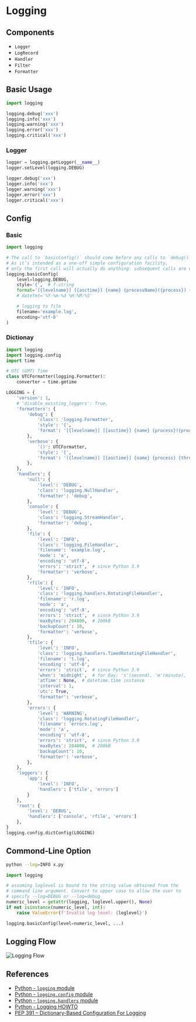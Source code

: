 # Logging

## Components

- `Logger`
- `LogRecord`
- `Handler`
- `Filter`
- `Formatter`

## Basic Usage

```python
import logging

logging.debug('xxx')
logging.info('xxx')
logging.warning('xxx')
logging.error('xxx')
logging.critical('xxx')
```

### Logger

```python
logger = logging.getLogger(__name__)
logger.setLevel(logging.DEBUG)

logger.debug('xxx')
logger.info('xxx')
logger.warning('xxx')
logger.error('xxx')
logger.critical('xxx')
```

## Config

### Basic

```python
import logging

# The call to `basicConfig()` should come before any calls to `debug()`, `info()`, etc.
# As it’s intended as a one-off simple configuration facility,
# only the first call will actually do anything: subsequent calls are effectively no-ops.
logging.basicConfig(
    level=logging.DEBUG,
    style='{',  # f-string
    format='[{levelname}] [{asctime}] {name} {processName}({process}) {message}',
    # datefmt='%Y-%m-%d %H:%M:%S'

    # logging to file
    filename='example.log',
    encoding='utf-8'
)
```

### Dictionay

```python
import logging
import logging.config
import time

# UTC (GMT) Time
class UTCFormatter(logging.Formatter):
    converter = time.gmtime

LOGGING = {
    'version': 1,
    # 'disable_existing_loggers': True,
    'formatters': {
        'debug': {
            'class': 'logging.Formatter',
            'style': '{',
            'format': '[{levelname}] [{asctime}] {name} {process}({processName}) {thread}({threadName}) {message}',
        },
        'verbose': {
            '()': UTCFormatter,
            'style': '{',
            'format': '[{levelname}] [{asctime}] {name} {process} {thread} {message}',
        },
    },
    'handlers': {
        'null': {
            'level': 'DEBUG',
            'class': 'logging.NullHandler',
            'formatter': 'debug',
        },
        'console': {
            'level': 'DEBUG',
            'class': 'logging.StreamHandler',
            'formatter': 'debug',
        },
        'file': {
            'level': 'INFO',
            'class': 'logging.FileHandler',
            'filename': 'example.log',
            'mode': 'a',
            'encoding': 'utf-8',
            'errors': 'strict',  # since Python 3.9
            'formatter': 'verbose',
        },
        'rfile': {
            'level': 'INFO',
            'class': 'logging.handlers.RotatingFileHandler',
            'filename': 'r.log',
            'mode': 'a',
            'encoding': 'utf-8',
            'errors': 'strict',  # since Python 3.9
            'maxBytes': 204800,  # 200kB
            'backupCount': 10,
            'formatter': 'verbose',
        },
        'tfile': {
            'level': 'INFO',
            'class': 'logging.handlers.TimedRotatingFileHandler',
            'filename': 't.log',
            'encoding': 'utf-8',
            'errors': 'strict',  # since Python 3.9
            'when': 'midnight',  # for Day; 's'(second), 'm'(minute), 'h'(hour), 'd'(day)
            'atTime': None,  # datetime.time instance
            'interval': 1,
            'utc': True,
            'formatter': 'verbose',
        },
        'errors': {
            'level': 'WARNING',
            'class': 'logging.RotatingFileHandler',
            'filename': 'errors.log',
            'mode': 'a',
            'encoding': 'utf-8',
            'errors': 'strict',  # since Python 3.9
            'maxBytes': 204800,  # 200kB
            'backupCount': 10,
            'formatter': 'verbose',
        },
    },
    'loggers': {
        'app': {
            'level': 'INFO',
            'handlers': ['tfile', 'errors']
        }
    },
    'root': {
        'level': 'DEBUG',
        'handlers': ['console', 'rfile', 'errors']
    },
}
logging.config.dictConfig(LOGGING)
```

## Commond-Line Option

```bash
python --log=INFO x.py
```

```python
import logging

# assuming loglevel is bound to the string value obtained from the
# command line argument. Convert to upper case to allow the user to
# specify --log=DEBUG or --log=debug
numeric_level = getattr(logging, loglevel.upper(), None)
if not isinstance(numeric_level, int):
    raise ValueError(f'Invalid log level: {loglevel}')

logging.basicConfig(level=numeric_level, ...)
```

## Logging Flow

![Logging Flow](https://leven-cn.github.io/python-handbook/imgs/logging_flow.png)

## References

- [Python - `logging` module](https://docs.python.org/3/library/logging.html)
- [Python - `logging.config` module](https://docs.python.org/3/library/logging.config.html)
- [Python - `logging.handlers` module](https://docs.python.org/3/library/logging.handlers.html)
- [Python - Logging HOWTO](https://docs.python.org/3/howto/logging.html)
- [PEP 391 – Dictionary-Based Configuration For Logging](https://peps.python.org/pep-0391/)
